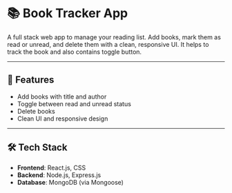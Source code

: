 # 📚 Book Tracker App

A full stack web app to manage your reading list. Add books, mark them as read or unread, and delete them with a clean, responsive UI.
It helps to track the book and also contains toggle button.

---

## 🚀 Features

- Add books with title and author
- Toggle between read and unread status
- Delete books
- Clean UI and responsive design
---
## 🛠️ Tech Stack

- **Frontend**: React.js, CSS
- **Backend**: Node.js, Express.js
- **Database**: MongoDB (via Mongoose)

